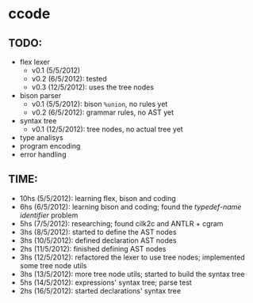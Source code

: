 # ccode


## TODO:

 * flex lexer
   * v0.1 (5/5/2012)
   * v0.2 (6/5/2012): tested
   * v0.3 (12/5/2012): uses the tree nodes
 * bison parser
   * v0.1 (5/5/2012): bison `%union`, no rules yet
   * v0.2 (6/5/2012): grammar rules, no AST yet
 * syntax tree
   * v0.1 (12/5/2012): tree nodes, no actual tree yet
 * type analisys
 * program encoding
 * error handling


## TIME:

 * 10hs  (5/5/2012): learning flex, bison and coding
 *  6hs  (6/5/2012): learning bison and coding; found the _typedef-name identifier_ problem
 *  5hs  (7/5/2012): researching; found cilk2c and ANTLR + cgram
 *  3hs  (8/5/2012): started to define the AST nodes
 *  3hs (10/5/2012): defined declaration AST nodes
 *  2hs (11/5/2012): finished defining AST nodes
 *  3hs (12/5/2012): refactored the lexer to use tree nodes; implemented some tree node utils
 *  3hs (13/5/2012): more tree node utils; started to build the syntax tree
 *  5hs (14/5/2012): expressions' syntax tree; parse test
 *  2hs (16/5/2012): started declarations' syntax tree

